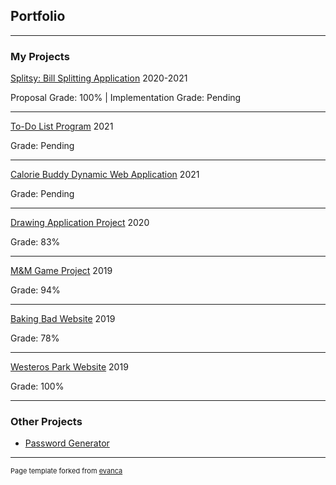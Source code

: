 ## Portfolio

---

### My Projects

[Splitsy: Bill Splitting Application](/splitsy)
2020-2021

Proposal Grade: 100% | Implementation Grade: Pending

---

[To-Do List Program](/todo_list)
2021

Grade: Pending 

---

[Calorie Buddy Dynamic Web Application](/calorie_buddy)
2021

Grade: Pending

---

[Drawing Application Project](/drawing_app)
2020

Grade: 83%

---
[M&M Game Project](/m&m_game)
2019

Grade: 94%

---
[Baking Bad Website](/baking_bad)
2019

Grade: 78%

---
[Westeros Park Website](/westerosPark)
2019

Grade: 100%

---

### Other Projects 

- [Password Generator](https://github.com/ysmnpksy/passwordGenerator)

---
<p style="font-size:11px">Page template forked from <a href="https://github.com/evanca/quick-portfolio">evanca</a></p>
<!-- Remove above link if you don't want to attibute -->
